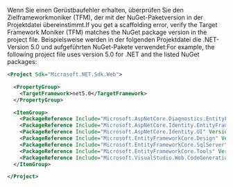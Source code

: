 <span data-ttu-id="a0cd1-101">Wenn Sie einen Gerüstbaufehler erhalten, überprüfen Sie den Zielframeworkmoniker (TFM), der mit der NuGet-Paketversion in der Projektdatei übereinstimmt.</span><span class="sxs-lookup"><span data-stu-id="a0cd1-101">If you get a scaffolding error, verify the Target Framework Moniker (TFM) matches the NuGet package version in the project file.</span></span> <span data-ttu-id="a0cd1-102">Beispielsweise werden in der folgenden Projektdatei die .NET-Version 5.0 und aufgeführten NuGet-Pakete verwendet:</span><span class="sxs-lookup"><span data-stu-id="a0cd1-102">For example, the following project file uses version 5.0 for .NET and the listed NuGet packages:</span></span>

```xml
<Project Sdk="Microsoft.NET.Sdk.Web">

  <PropertyGroup>
    <TargetFramework>net5.0</TargetFramework>
  </PropertyGroup>

  <ItemGroup>
    <PackageReference Include="Microsoft.AspNetCore.Diagnostics.EntityFrameworkCore" Version="5.0.0-*" />
    <PackageReference Include="Microsoft.AspNetCore.Identity.EntityFrameworkCore" Version="5.0.0-*" />
    <PackageReference Include="Microsoft.AspNetCore.Identity.UI" Version="5.0.0-*" />
    <PackageReference Include="Microsoft.EntityFrameworkCore.Design" Version="5.0.0-*" />
    <PackageReference Include="Microsoft.EntityFrameworkCore.SqlServer" Version="5.0.0-*" />
    <PackageReference Include="Microsoft.EntityFrameworkCore.Tools" Version="5.0.0-*" />
    <PackageReference Include="Microsoft.VisualStudio.Web.CodeGeneration.Design" Version="5.0.0-*" />
  </ItemGroup>

</Project>
```
